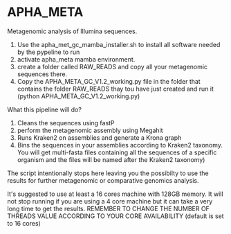 # APHA_META
Metagenomic analysis of Illumina sequences.
1) Use the apha_met_gc_mamba_installer.sh to install all software needed by the pypeline to run
2) activate apha_meta mamba environment.
3) create a folder called RAW_READS and copy all your metagenomic sequences there.
4) Copy the APHA_META_GC_V1.2_working.py file in the folder that contains the folder RAW_READS thay tou have just created and run it (python APHA_META_GC_V1.2_working.py)

What this pipeline will do?
1) Cleans the sequences using fastP 
2) perform the metagenomic assembly using Megahit
3) Runs Kraken2 on assemblies and generate a Krona graph
4) Bins the sequences in your assemblies according to Kraken2 taxonomy. You will get multi-fasta files containing all the sequences of a specific organism and the files will be named after the Kraken2 taxonomy)

The script intentionally stops here leaving you the possibilty to use the results for further metagenomic or comparative genomics analysis.

It's suggested to use at least a 16 cores machine with 128GB memory. It will not stop running if you are using a 4 core machine but it can take a very long time to get the results.
REMEMBER TO CHANGE THE NUMBER OF THREADS VALUE ACCORDING TO YOUR CORE AVAILABILITY (default is set to 16 cores)

